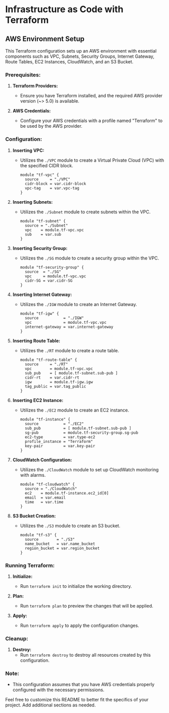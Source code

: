 # Infrastructure as Code with Terraform

## AWS Environment Setup

This Terraform configuration sets up an AWS environment with essential components such as VPC, Subnets, Security Groups, Internet Gateway, Route Tables, EC2 Instances, CloudWatch, and an S3 Bucket.

### Prerequisites:

1. **Terraform Providers:**
   - Ensure you have Terraform installed, and the required AWS provider version (~> 5.0) is available.

2. **AWS Credentials:**
   - Configure your AWS credentials with a profile named "Terraform" to be used by the AWS provider.

### Configuration:

1. **Inserting VPC:**
   - Utilizes the `./VPC` module to create a Virtual Private Cloud (VPC) with the specified CIDR block.

     ```hcl
     module "tf-vpc" {
       source     = "./VPC"
       cidr-block = var.cidr-block
       vpc-tag    = var.vpc-tag
     }
     ```

2. **Inserting Subnets:**
   - Utilizes the `./Subnet` module to create subnets within the VPC.

     ```hcl
     module "tf-subnet" {
       source = "./Subnet"
       vpc    = module.tf-vpc.vpc
       sub    = var.sub
     }
     ```

3. **Inserting Security Group:**
   - Utilizes the `./SG` module to create a security group within the VPC.

     ```hcl
     module "tf-security-group" {
       source  = "./SG"
       vpc     = module.tf-vpc.vpc
       cidr-SG = var.cidr-SG
     }
     ```

4. **Inserting Internet Gateway:**
   - Utilizes the `./IGW` module to create an Internet Gateway.

     ```hcl
     module "tf-igw" {
       source           = "./IGW"
       vpc              = module.tf-vpc.vpc
       internet-gateway = var.internet-gateway
     }
     ```

5. **Inserting Route Table:**
   - Utilizes the `./RT` module to create a route table.

     ```hcl
     module "tf-route-table" {
       source     = "./RT"
       vpc        = module.tf-vpc.vpc
       sub_pub    = [ module.tf-subnet.sub-pub ]
       cidr-rt    = var.cidr-rt
       igw        = module.tf-igw.igw
       tag_public = var.tag_public
     }
     ```

6. **Inserting EC2 Instance:**
   - Utilizes the `./EC2` module to create an EC2 instance.

     ```hcl
     module "tf-instance" {
       source           = "./EC2"
       sub_pub          = [ module.tf-subnet.sub-pub ]
       sg-pub           = module.tf-security-group.sg-pub
       ec2-type         = var.type-ec2
       profile_instance = "Terraform"
       key-pair         = var.key-pair
     }
     ```

7. **CloudWatch Configuration:**
   - Utilizes the `./CloudWatch` module to set up CloudWatch monitoring with alarms.

     ```hcl
     module "tf-cloudwatch" {
       source = "./CloudWatch"
       ec2    = module.tf-instance.ec2_id[0]
       email  = var.email
       time   = var.time
     }
     ```

8. **S3 Bucket Creation:**
   - Utilizes the `./S3` module to create an S3 bucket.

     ```hcl
     module "tf-s3" {
       source        = "./S3"
       name_bucket   = var.name_bucket
       region_bucket = var.region_bucket
     }
     ```

### Running Terraform:

1. **Initialize:**
   - Run `terraform init` to initialize the working directory.

2. **Plan:**
   - Run `terraform plan` to preview the changes that will be applied.

3. **Apply:**
   - Run `terraform apply` to apply the configuration changes.

### Cleanup:

1. **Destroy:**
   - Run `terraform destroy` to destroy all resources created by this configuration.

### Note:

- This configuration assumes that you have AWS credentials properly configured with the necessary permissions.

Feel free to customize this README to better fit the specifics of your project. Add additional sections as needed.
